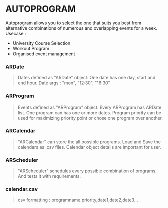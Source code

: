 # AUTOPROGRAM

Autoprogram allows you to select the one that suits you best from alternative combinations of numerous and overlapping events for a week.
Usecase : 
* University Course Selection
* Workout Program
* Organised event management

### ARDate
> Dates defined as "ARDate" object.
> One date has one day, start and end hour.
> Date args : "mon", "12:30", "16:30"

### ARProgram
> Events defined as "ARProgram" object.
> Every ARProgram has ARDate list. One program can has one or more dates. 
> Program priority can be used for maximizing priority point or chose one program over another.

### ARCalendar
> "ARCalendar" can store the all possible programs.
> Load and Save the calendars as .csv files.
> Calendar object details are important for user.

### ARScheduler
> "ARScheduler" schedules every possible combination of programs. And tests it with requirements.

### calendar.csv
> csv formatting : programname,priority,date1,date2,date3...
